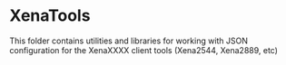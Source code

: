# XenaTools
This folder contains utilities and libraries for working with JSON configuration for the XenaXXXX client tools (Xena2544, Xena2889, etc)